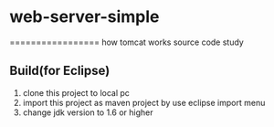 # web-server-simple
=================
how tomcat works source code study

## Build(for Eclipse)
1. clone this project to local pc
2. import this project as maven project by use eclipse import menu
3. change jdk version to 1.6 or higher

